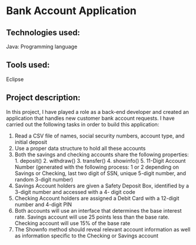 # Bank Account Application

## Technologies used:
Java: Programming language

## Tools used:
Eclipse

## Project description:
In this project, I have played a role as a back-end developer and created an application that handles new customer 
bank account requests. I have carried out the following tasks in order to build this application:

1. Read a CSV file of names, social security numbers, account type, and initial deposit
2. Use a proper data structure to hold all these accounts
3. Both the savings and checking accounts share the following properties: 1. deposit() 2. withdraw() 3. transfer() 4.
showinfo() 5. 11-Digit Account Number (generated with the following process: 1 or 2 depending on Savings or
Checking, last two digit of SSN, unique 5-digit number, and random 3-digit number)
4. Savings Account holders are given a Safety Deposit Box, identified by a 3-digit number and accessed with a 4-
digit code
5. Checking Account holders are assigned a Debit Card with a 12-digit number and 4-digit PIN
6. Both accounts will use an interface that determines the base interest rate. Savings account will use 25 points less
than the base rate. Checking account will use 15% of the base rate
7. The Shownfo method should reveal relevant account information as well as information specific to the Checking
or Savings account
